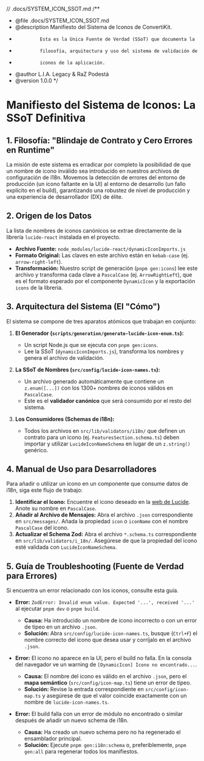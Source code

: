 // .docs/SYSTEM_ICON_SSOT.md
/\*\*

- @file .docs/SYSTEM_ICON_SSOT.md
- @description Manifiesto del Sistema de Iconos de ConvertiKit.
-              Esta es la Única Fuente de Verdad (SSoT) que documenta la
-              filosofía, arquitectura y uso del sistema de validación de
-              iconos de la aplicación.
- @author L.I.A. Legacy & RaZ Podestá
- @version 1.0.0
  \*/

# Manifiesto del Sistema de Iconos: La SSoT Definitiva

## 1. Filosofía: "Blindaje de Contrato y Cero Errores en Runtime"

La misión de este sistema es erradicar por completo la posibilidad de que un nombre de icono inválido sea introducido en nuestros archivos de configuración de i18n. Movemos la detección de errores del entorno de producción (un icono faltante en la UI) al entorno de desarrollo (un fallo explícito en el build), garantizando una robustez de nivel de producción y una experiencia de desarrollador (DX) de élite.

## 2. Origen de los Datos

La lista de nombres de iconos canónicos se extrae directamente de la librería `lucide-react` instalada en el proyecto.

- **Archivo Fuente:** `node_modules/lucide-react/dynamicIconImports.js`
- **Formato Original:** Las claves en este archivo están en `kebab-case` (ej. `arrow-right-left`).
- **Transformación:** Nuestro script de generación (`pnpm gen:icons`) lee este archivo y transforma cada clave a `PascalCase` (ej. `ArrowRightLeft`), que es el formato esperado por el componente `DynamicIcon` y la exportación `icons` de la librería.

## 3. Arquitectura del Sistema (El "Cómo")

El sistema se compone de tres aparatos atómicos que trabajan en conjunto:

1.  **El Generador (`scripts/generation/generate-lucide-icon-enum.ts`):**
    - Un script Node.js que se ejecuta con `pnpm gen:icons`.
    - Lee la SSoT (`dynamicIconImports.js`), transforma los nombres y genera el archivo de validación.

2.  **La SSoT de Nombres (`src/config/lucide-icon-names.ts`):**
    - Un archivo generado automáticamente que contiene un `z.enum([...])` con los 1300+ nombres de iconos válidos en `PascalCase`.
    - Este es el **validador canónico** que será consumido por el resto del sistema.

3.  **Los Consumidores (Schemas de i18n):**
    - Todos los archivos en `src/lib/validators/i18n/` que definen un contrato para un icono (ej. `FeaturesSection.schema.ts`) deben importar y utilizar `LucideIconNameSchema` en lugar de un `z.string()` genérico.

## 4. Manual de Uso para Desarrolladores

Para añadir o utilizar un icono en un componente que consume datos de i18n, siga este flujo de trabajo:

1.  **Identificar el Icono:** Encuentre el icono deseado en la [web de Lucide](https://lucide.dev/icons/). Anote su nombre en `PascalCase`.
2.  **Añadir al Archivo de Mensajes:** Abra el archivo `.json` correspondiente en `src/messages/`. Añada la propiedad `icon` o `iconName` con el nombre `PascalCase` del icono.
3.  **Actualizar el Schema Zod:** Abra el archivo `*.schema.ts` correspondiente en `src/lib/validators/i_18n/`. Asegúrese de que la propiedad del icono esté validada con `LucideIconNameSchema`.

## 5. Guía de Troubleshooting (Fuente de Verdad para Errores)

Si encuentra un error relacionado con los iconos, consulte esta guía.

- **Error:** `ZodError: Invalid enum value. Expected '...', received '...'` al ejecutar `pnpm dev` o `pnpm build`.
  - **Causa:** Ha introducido un nombre de icono incorrecto o con un error de tipeo en un archivo `.json`.
  - **Solución:** Abra `src/config/lucide-icon-names.ts`, busque (`Ctrl+F`) el nombre correcto del icono que desea usar y corríjalo en el archivo `.json`.

- **Error:** El icono no aparece en la UI, pero el build no falla. En la consola del navegador ve un warning de `[DynamicIcon] Ícono no encontrado...`.
  - **Causa:** El nombre del icono es válido en el archivo `.json`, pero el **mapa semántico** (`src/config/icon-map.ts`) tiene un error de tipeo.
  - **Solución:** Revise la entrada correspondiente en `src/config/icon-map.ts` y asegúrese de que el valor coincide exactamente con un nombre de `lucide-icon-names.ts`.

- **Error:** El build falla con un error de módulo no encontrado o similar después de añadir un nuevo schema de i18n.
  - **Causa:** Ha creado un nuevo schema pero no ha regenerado el ensamblador principal.
  - **Solución:** Ejecute `pnpm gen:i18n:schema` o, preferiblemente, `pnpm gen:all` para regenerar todos los manifiestos.
